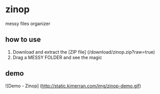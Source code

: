 zinop
=====

messy files organizer


## how to use
1. Download and extract the [ZIP file] (/download/zinop.zip?raw=true)
2. Drag a MESSY FOLDER and see the magic

## demo

![Demo - Zinop] (http://static.kimerran.com/img/zinop-demo.gif)
